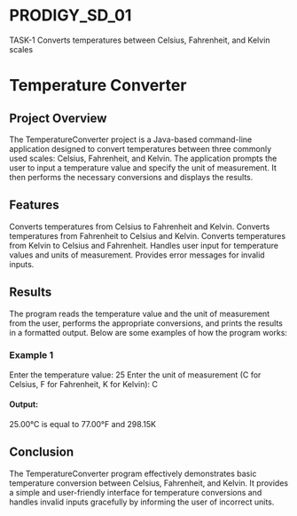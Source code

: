 # PRODIGY_SD_01
TASK-1 Converts temperatures between Celsius, Fahrenheit, and Kelvin scales

# Temperature Converter

## Project Overview

The TemperatureConverter project is a Java-based command-line application designed to convert temperatures between three commonly used scales: Celsius, Fahrenheit, and Kelvin. The application prompts the user to input a temperature value and specify the unit of measurement. It then performs the necessary conversions and displays the results.

## Features

Converts temperatures from Celsius to Fahrenheit and Kelvin.
Converts temperatures from Fahrenheit to Celsius and Kelvin.
Converts temperatures from Kelvin to Celsius and Fahrenheit.
Handles user input for temperature values and units of measurement.
Provides error messages for invalid inputs.

## Results
The program reads the temperature value and the unit of measurement from the user, performs the appropriate conversions, and prints the results in a formatted output. Below are some examples of how the program works:

### Example 1

Enter the temperature value: 25
Enter the unit of measurement (C for Celsius, F for Fahrenheit, K for Kelvin): C
#### Output:
25.00°C is equal to 77.00°F and 298.15K

## Conclusion

The TemperatureConverter program effectively demonstrates basic temperature conversion between Celsius, Fahrenheit, and Kelvin. It provides a simple and user-friendly interface for temperature conversions and handles invalid inputs gracefully by informing the user of incorrect units.
